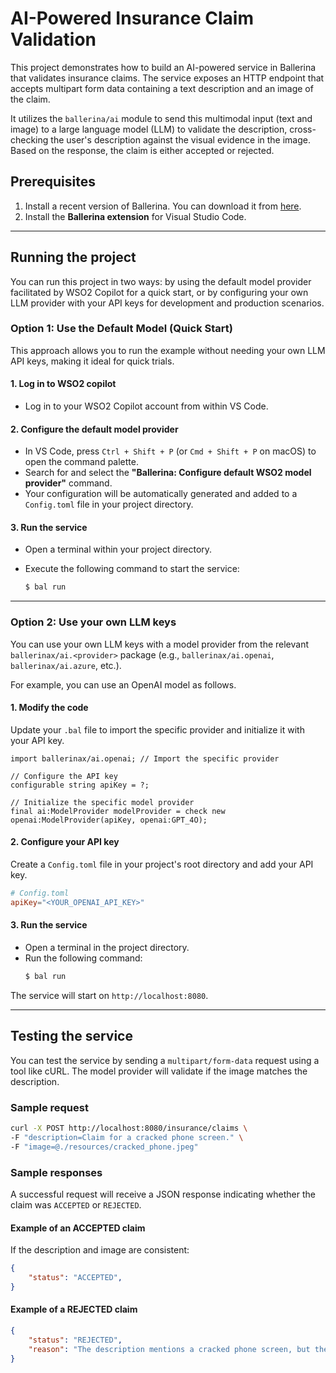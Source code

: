 # AI-Powered Insurance Claim Validation

This project demonstrates how to build an AI-powered service in Ballerina that validates insurance claims. The service exposes an HTTP endpoint that accepts multipart form data containing a text description and an image of the claim.

It utilizes the `ballerina/ai` module to send this multimodal input (text and image) to a large language model (LLM) to validate the description, cross-checking the user's description against the visual evidence in the image. Based on the response, the claim is either accepted or rejected.

## Prerequisites

1. Install a recent version of Ballerina. You can download it from [here](https://ballerina.io/downloads/).
2. Install the **Ballerina extension** for Visual Studio Code.

---

## Running the project

You can run this project in two ways: by using the default model provider facilitated by WSO2 Copilot for a quick start, or by configuring your own LLM provider with your API keys for development and production scenarios.

### **Option 1: Use the Default Model (Quick Start)**

This approach allows you to run the example without needing your own LLM API keys, making it ideal for quick trials.

#### 1. Log in to WSO2 copilot

- Log in to your WSO2 Copilot account from within VS Code.

#### 2. Configure the default model provider

- In VS Code, press `Ctrl + Shift + P` (or `Cmd + Shift + P` on macOS) to open the command palette.
- Search for and select the **"Ballerina: Configure default WSO2 model provider"** command.
- Your configuration will be automatically generated and added to a `Config.toml` file in your project directory.

#### 3. Run the service

- Open a terminal within your project directory.
- Execute the following command to start the service:

    ```bash
    $ bal run
    ```

---

### **Option 2: Use your own LLM keys**

You can use your own LLM keys with a model provider from the relevant `ballerinax/ai.<provider>` package (e.g., `ballerinax/ai.openai`, `ballerinax/ai.azure`, etc.).

For example, you can use an OpenAI model as follows.

#### 1. Modify the code

Update your `.bal` file to import the specific provider and initialize it with your API key.

```ballerina
import ballerinax/ai.openai; // Import the specific provider

// Configure the API key
configurable string apiKey = ?;

// Initialize the specific model provider
final ai:ModelProvider modelProvider = check new openai:ModelProvider(apiKey, openai:GPT_4O);
````

#### 2\. Configure your API key

Create a `Config.toml` file in your project's root directory and add your API key.

```toml
# Config.toml
apiKey="<YOUR_OPENAI_API_KEY>"
```

#### 3\. Run the service

  - Open a terminal in the project directory.
  - Run the following command:
    ```bash
    $ bal run
    ```

The service will start on `http://localhost:8080`.

-----

## Testing the service

You can test the service by sending a `multipart/form-data` request using a tool like cURL. The model provider will validate if the image matches the description.

### Sample request

```bash
curl -X POST http://localhost:8080/insurance/claims \
-F "description=Claim for a cracked phone screen." \
-F "image=@./resources/cracked_phone.jpeg"
```

### Sample responses

A successful request will receive a JSON response indicating whether the claim was `ACCEPTED` or `REJECTED`.

#### **Example of an ACCEPTED claim**

If the description and image are consistent:

```json
{
    "status": "ACCEPTED",
}
```

#### **Example of a REJECTED claim**
```json
{
    "status": "REJECTED",
    "reason": "The description mentions a cracked phone screen, but the image shows a damaged car."
}
```
